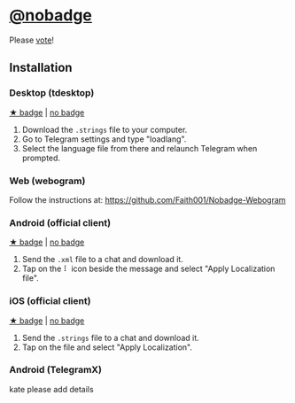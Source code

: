 # [@nobadge](https://t.me/nobadge)
Please [vote](https://translations.telegram.org/en/android/groups_and_channels/ChatAdmin)!


## Installation

### Desktop (tdesktop)
[★ badge](https://raw.githubusercontent.com/udf/nobadge/master/tdesktop/starbadge.strings)
| [no badge](https://raw.githubusercontent.com/udf/nobadge/master/tdesktop/nobadge.strings)

1. Download the `.strings` file to your computer.
1. Go to Telegram settings and type "loadlang".
1. Select the language file from there and relaunch Telegram when prompted.


### Web (webogram)
Follow the instructions at: https://github.com/Faith001/Nobadge-Webogram


### Android (official client)
[★ badge](https://raw.githubusercontent.com/udf/nobadge/master/android-official/starbadge.xml)
| [no badge](https://raw.githubusercontent.com/udf/nobadge/master/android-official/nobadge.xml)

1. Send the `.xml` file to a chat and download it.
2. Tap on the ⠇ icon beside the message and select "Apply Localization file".


### iOS (official client)
[★ badge](https://raw.githubusercontent.com/udf/nobadge/master/iOS/starbadge.strings)
| [no badge](https://raw.githubusercontent.com/udf/nobadge/master/iOS/nobadge.strings)

1. Send the `.strings` file to a chat and download it.
1. Tap on the file and select "Apply Localization".


### Android (TelegramX)
kate please add details
